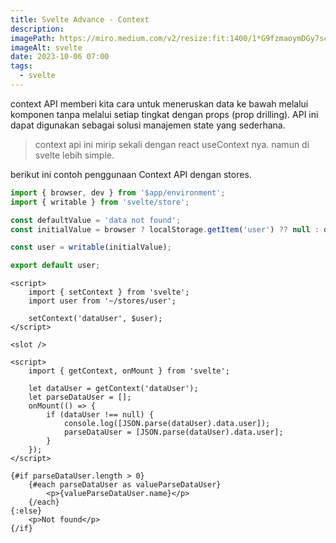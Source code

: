 ```yaml
---
title: Svelte Advance - Context
description:
imagePath: https://miro.medium.com/v2/resize:fit:1400/1*G9fzmaoymDGy7scbkgpC7A.png
imageAlt: svelte
date: 2023-10-06 07:00
tags:
  - svelte
---
```


context API memberi kita cara untuk meneruskan data ke bawah melalui komponen tanpa melalui setiap tingkat dengan props (prop drilling). API ini dapat digunakan sebagai solusi manajemen state yang sederhana.

<blockquote>
context api ini mirip sekali dengan react useContext nya. namun di svelte lebih simple.
</blockquote>

berikut ini contoh penggunaan Context API dengan stores.

```ts title="~/stores/user.ts"
import { browser, dev } from '$app/environment';
import { writable } from 'svelte/store';

const defaultValue = 'data not found';
const initialValue = browser ? localStorage.getItem('user') ?? null : defaultValue;

const user = writable(initialValue);

export default user;
```

```svelte title="+layout.svelte"
<script>
	import { setContext } from 'svelte';
	import user from '~/stores/user';

	setContext('dataUser', $user);
</script>

<slot />
```

```svelte title="+page.svelte"
<script>
	import { getContext, onMount } from 'svelte';

	let dataUser = getContext('dataUser');
	let parseDataUser = [];
	onMount(() => {
		if (dataUser !== null) {
			console.log([JSON.parse(dataUser).data.user]);
			parseDataUser = [JSON.parse(dataUser).data.user];
		}
	});
</script>

{#if parseDataUser.length > 0}
	{#each parseDataUser as valueParseDataUser}
		<p>{valueParseDataUser.name}</p>
	{/each}
{:else}
	<p>Not found</p>
{/if}
```
